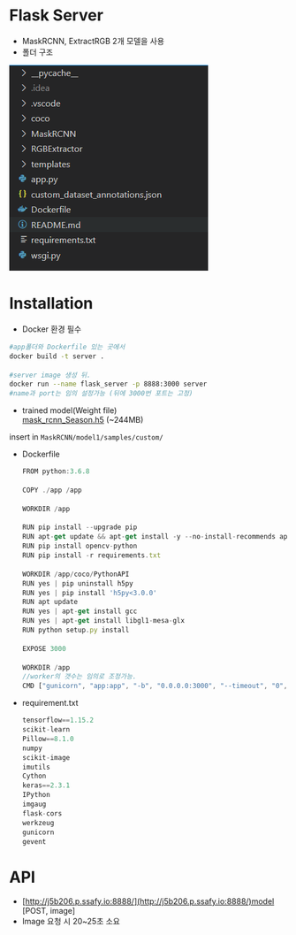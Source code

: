 # Flask Server

- MaskRCNN, ExtractRGB 2개 모델을 사용
- 폴더 구조

![Untitled](README_image/Untitled.png)

# Installation

- Docker 환경 필수

```bash
#app폴더와 Dockerfile 있는 곳에서
docker build -t server .

#server image 생성 뒤.
docker run --name flask_server -p 8888:3000 server
#name과 port는 임의 설정가능 (뒤에 3000번 포트는 고정)
```

- trained model(Weight file)<br>
[mask_rcnn_Season.h5](https://drive.google.com/file/d/1V-SOJiEyIdidsY_1r8SQ8JS-vQqVH5Fi/view?usp=sharing) (~244MB)
 
 insert in ```MaskRCNN/model1/samples/custom/```

- Dockerfile
    
    ```jsx
    FROM python:3.6.8
    
    COPY ./app /app
    
    WORKDIR /app
    
    RUN pip install --upgrade pip
    RUN apt-get update && apt-get install -y --no-install-recommends apt-utils
    RUN pip install opencv-python
    RUN pip install -r requirements.txt
    
    WORKDIR /app/coco/PythonAPI
    RUN yes | pip uninstall h5py
    RUN yes | pip install 'h5py<3.0.0'
    RUN apt update
    RUN yes | apt-get install gcc
    RUN yes | apt-get install libgl1-mesa-glx
    RUN python setup.py install
    
    EXPOSE 3000
    
    WORKDIR /app
    //worker의 갯수는 임의로 조정가능.
    CMD ["gunicorn", "app:app", "-b", "0.0.0.0:3000", "--timeout", "0", "-w", "4", "--worker-class", "gevent"]
    ```
    
- requirement.txt
    
    ```jsx
    tensorflow==1.15.2
    scikit-learn
    Pillow==8.1.0
    numpy
    scikit-image
    imutils
    Cython
    keras==2.3.1
    IPython
    imgaug
    flask-cors
    werkzeug
    gunicorn
    gevent
    ```
    

# API

- [http://j5b206.p.ssafy.io:8888/](http://j5b206.p.ssafy.io:8888/)model [POST, image]
- Image 요청 시 20~25초 소요